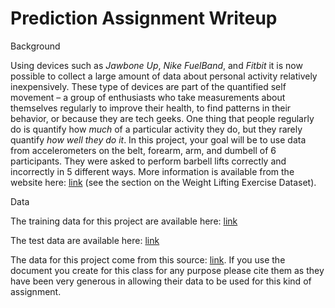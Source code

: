 Prediction Assignment Writeup
==================================================================

Background

Using devices such as *Jawbone Up*, *Nike FuelBand*, and *Fitbit* it is now possible to collect a large amount of data about personal activity relatively inexpensively. These type of devices are part of the quantified self movement – a group of enthusiasts who take measurements about themselves regularly to improve their health, to find patterns in their behavior, or because they are tech geeks. One thing that people regularly do is quantify how *much* of a particular activity they do, but they rarely quantify *how well they do it*. In this project, your goal will be to use data from accelerometers on the belt, forearm, arm, and dumbell of 6 participants. They were asked to perform barbell lifts correctly and incorrectly in 5 different ways. More information is available from the website here: [link](http://groupware.les.inf.puc-rio.br/har) (see the section on the Weight Lifting Exercise Dataset).

Data

The training data for this project are available here: [link](https://d396qusza40orc.cloudfront.net/predmachlearn/pml-training.csv)

The test data are available here: [link](https://d396qusza40orc.cloudfront.net/predmachlearn/pml-testing.csv)

The data for this project come from this source: [link](http://groupware.les.inf.puc-rio.br/har). If you use the document you create for this class for any purpose please cite them as they have been very generous in allowing their data to be used for this kind of assignment.

